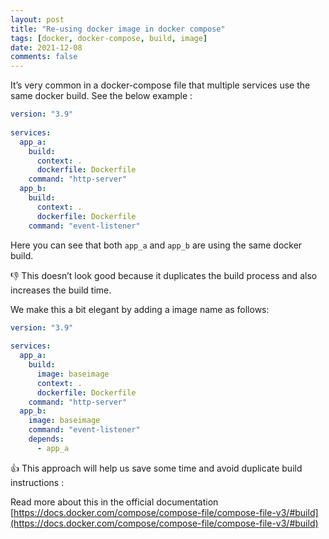 ```yaml
---
layout: post
title: "Re-using docker image in docker compose"
tags: [docker, docker-compose, build, image]
date: 2021-12-08
comments: false
---
```




It’s very common in a docker-compose file that multiple services use the same docker build.
See the below example :


```yml
version: "3.9"
   
services:
  app_a:
    build:
      context: .
      dockerfile: Dockerfile
    command: "http-server"
  app_b:
    build:
      context: .
      dockerfile: Dockerfile
    command: "event-listener"

```

Here you can see that both `app_a` and `app_b` are using the same docker build.

👎 This doesn’t look good because it duplicates the build process and also increases the build time.

We make this a bit elegant by adding a image name as follows:


```yml
version: "3.9"
   
services:
  app_a:
    build:
      image: baseimage
      context: .
      dockerfile: Dockerfile
    command: "http-server"
  app_b:
    image: baseimage
    command: "event-listener"
    depends:
      - app_a

```

👍 This approach will help us save some time and avoid duplicate build instructions :

Read more about this in the official documentation [https://docs.docker.com/compose/compose-file/compose-file-v3/#build](https://docs.docker.com/compose/compose-file/compose-file-v3/#build)
